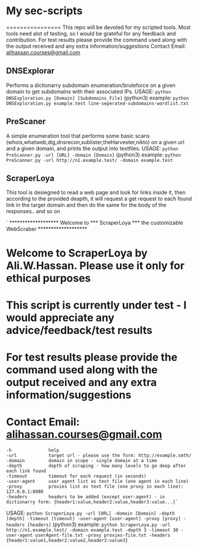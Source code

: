 # My sec-scripts
================
This repo will be devoted for my scripted tools. Most tools need alot of testing, so I would be grateful for any feedback and contribution.
For test results please provide the command used along with the output received and any extra information/suggestions
Contact Email: alihassan.courses@gmail.com

## DNSExplorar
Performs a dictionarry subdomain enumeration/bruteforce on a given domain to get subdomains with their associated IPs.
USAGE:     `python DNSExploration.py [Domain] [Subdomains_File]`      (python3)
example:   `python DNSExploration.py example.test line-seperated-subdomains-wordlist.txt`

## PreScaner
A simple enumeration tool that performs some basic scans (whois,whatweb,dig,dnsrecon,sublister,theHarvester,nikto) on a given url and a given domain, and prints the output into textfiles.
USAGE:     `python PreScanner.py -url [URL] -domain [Domain]`         (python3)
example:   `python PreScanner.py -url http://n1.example.test/ -domain example.test`

## ScraperLoya
This tool is desiegned to read a web page and look for links inside it, then according to the provided deapth, it will request a get request to each found link in the target domain and then do the same for the body of the responses.. and so on

`           *******************
Welcome to *** ScraperLoya *** the customizable WebScraber
           *******************
# Welcome to ScraperLoya by Ali.W.Hassan. Please use it only for ethical purposes
# This script is currently under test - I would appreciate any advice/feedback/test results
# For test results please provide the command used along with the output received and any extra information/suggestions
# Contact Email: alihassan.courses@gmail.com
    -h              help
    -url            target url - please use the form: http://example.smth/
    -domain         domain in scope - single domain at a time
    -depth          depth of scraping - how many levels to go deep after each link found
    -timeout        timeout for each request (in seconds)
    -user-agent     user agent list as text file (one agent in each line)
    -proxy          proxies list as text file (one proxy in each line): 127.0.0.1:8080
    -headers        headers to be added (except user-agent) - in dictionarry form: {header1:value,header2:value,header3:value...}`

USAGE:     `python ScraperLoya.py -url [URL] -domain [Domain] -depth [depth] -timeout [timeout] -user-agent [user-agent] -proxy [proxy] -headers [headers]`      (python3)
example:   `python ScraperLoya.py -url http://n1.example.test/ -domain example.test -depth 3 -timeout 30 -user-agent userAgent-file.txt -proxy proxies-file.txt -headers {header1:value1,header2:value2,header3:value3}`

